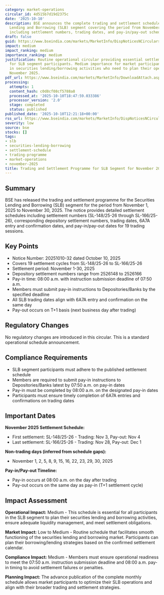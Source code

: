 ```yaml
---
category: market-operations
circular_id: 4d515b7d19d2375c
date: '2025-10-10'
description: BSE announces the complete trading and settlement schedule for Securities
  Lending and Borrowing (SLB) segment covering the period from November 1-30, 2025,
  including settlement numbers, trading dates, and pay-in/pay-out schedules.
draft: false
guid: https://www.bseindia.com/markets/MarketInfo/DispNoticesNCirculars.aspx?Noticeid={7388252C-6419-4A4D-9F8E-9EE6D5467AB4}&noticeno=20251010-32&dt=10/10/2025&icount=32&totcount=72&flag=0
impact: medium
impact_ranking: medium
importance_ranking: medium
justification: Routine operational circular providing essential settlement calendar
  for SLB segment participants. Medium importance for market participants engaged
  in securities lending/borrowing activities who need to plan their operations for
  November 2025.
pdf_url: https://www.bseindia.com/markets/MarketInfo/DownloadAttach.aspx?id=20251010-32&attachedId=
processing:
  attempts: 1
  content_hash: c0d8cf08cf5788a8
  processed_at: '2025-10-10T18:47:59.033386'
  processor_version: '2.0'
  stage: completed
  status: published
published_date: '2025-10-10T12:21:18+00:00'
rss_url: https://www.bseindia.com/markets/MarketInfo/DispNoticesNCirculars.aspx?Noticeid={7388252C-6419-4A4D-9F8E-9EE6D5467AB4}&noticeno=20251010-32&dt=10/10/2025&icount=32&totcount=72&flag=0
severity: low
source: bse
stocks: []
tags:
- slb
- securities-lending-borrowing
- settlement-schedule
- trading-programme
- market-operations
- november-2025
title: Trading and Settlement Programme for SLB Segment for November 2025
---
```


## Summary

BSE has released the trading and settlement programme for the Securities Lending and Borrowing (SLB) segment for the period from November 1, 2025 to November 30, 2025. The notice provides detailed settlement schedules including settlement numbers (SL-148/25-26 through SL-166/25-26), corresponding depository settlement numbers, trading dates, 6A7A entry and confirmation dates, and pay-in/pay-out dates for 19 trading sessions.

## Key Points

- Notice Number: 20251010-32 dated October 10, 2025
- Covers 19 settlement cycles from SL-148/25-26 to SL-166/25-26
- Settlement period: November 1-30, 2025
- Depository settlement numbers range from 2526148 to 2526166
- Pay-in time: 08:00 a.m. with instruction submission deadline of 07:50 a.m.
- Members must submit pay-in instructions to Depositories/Banks by the specified deadline
- All SLB trading dates align with 6A7A entry and confirmation on the same day
- Pay-out occurs on T+1 basis (next business day after trading)

## Regulatory Changes

No regulatory changes are introduced in this circular. This is a standard operational schedule announcement.

## Compliance Requirements

- SLB segment participants must adhere to the published settlement schedule
- Members are required to submit pay-in instructions to Depositories/Banks latest by 07:50 a.m. on pay-in dates
- Pay-in must be completed by 08:00 a.m. on the designated pay-in dates
- Participants must ensure timely completion of 6A7A entries and confirmations on trading dates

## Important Dates

**November 2025 Settlement Schedule:**
- First settlement: SL-148/25-26 - Trading: Nov 3, Pay-out: Nov 4
- Last settlement: SL-166/25-26 - Trading: Nov 28, Pay-out: Dec 1

**Non-trading days (inferred from schedule gaps):**
- November 1, 2, 5, 8, 9, 15, 16, 22, 23, 29, 30, 2025

**Pay-in/Pay-out Timeline:**
- Pay-in occurs at 08:00 a.m. on the day after trading
- Pay-out occurs on the same day as pay-in (T+1 settlement cycle)

## Impact Assessment

**Operational Impact:** Medium - This schedule is essential for all participants in the SLB segment to plan their securities lending and borrowing activities, ensure adequate liquidity management, and meet settlement obligations.

**Market Impact:** Low to Medium - Routine schedule that facilitates smooth functioning of the securities lending and borrowing market. Participants can plan their borrowing/lending strategies based on the confirmed settlement calendar.

**Compliance Impact:** Medium - Members must ensure operational readiness to meet the 07:50 a.m. instruction submission deadline and 08:00 a.m. pay-in timing to avoid settlement failures or penalties.

**Planning Impact:** The advance publication of the complete monthly schedule allows market participants to optimize their SLB operations and align with their broader trading and settlement strategies.